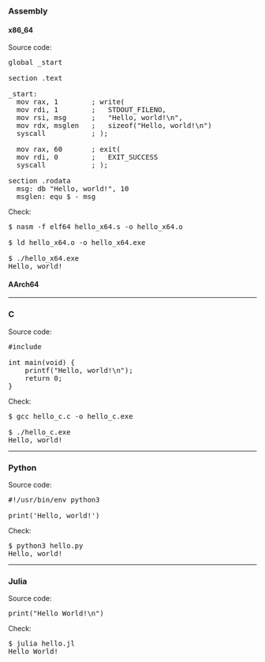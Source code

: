 ### Assembly
#### x86_64
Source code:
<pre>
global _start

section .text

_start:
  mov rax, 1        ; write(
  mov rdi, 1        ;   STDOUT_FILENO,
  mov rsi, msg      ;   "Hello, world!\n",
  mov rdx, msglen   ;   sizeof("Hello, world!\n")
  syscall           ; );

  mov rax, 60       ; exit(
  mov rdi, 0        ;   EXIT_SUCCESS
  syscall           ; );

section .rodata
  msg: db "Hello, world!", 10
  msglen: equ $ - msg
</pre>

Check:
<pre>
$ nasm -f elf64 hello_x64.s -o hello_x64.o

$ ld hello_x64.o -o hello_x64.exe

$ ./hello_x64.exe
Hello, world!
</pre>

#### AArch64

----

### C
Source code:
<pre>
#include <stdio.h>

int main(void) {
    printf("Hello, world!\n");
    return 0;
}</pre>

Check:
<pre>
$ gcc hello_c.c -o hello_c.exe

$ ./hello_c.exe
Hello, world!
</pre>

----

### Python
Source code:
<pre>
#!/usr/bin/env python3

print('Hello, world!')
</pre>

Check:
<pre>
$ python3 hello.py
Hello, world!
</pre>

----

### Julia
Source code:
<pre>
print("Hello World!\n")
</pre>

Check:
<pre>
$ julia hello.jl
Hello World!
</pre>

<!--
----

### C
Source code:
<pre>
</pre>

Check:
<pre>
</pre>
-->
